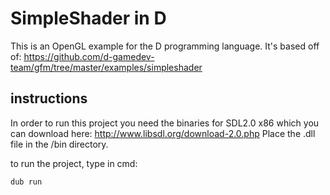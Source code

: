 # SimpleShader in D

This is an OpenGL example for the D programming language. It's based off of:
https://github.com/d-gamedev-team/gfm/tree/master/examples/simpleshader

## instructions

In order to run this project you need the binaries for SDL2.0 x86 which you can download here:
http://www.libsdl.org/download-2.0.php
Place the .dll file in the /bin directory.

to run the project, type in cmd:

`dub run`